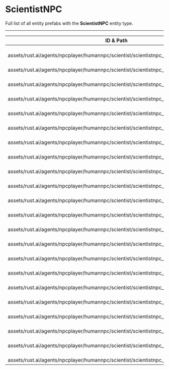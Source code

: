# ScientistNPC
Full list of all <Badge type="warning" text="22"/> entity prefabs with the **ScientistNPC** entity type.

---
| ID & Path |
| --- |
| <Badge type="tip" text="3430609603"/> <br> assets/rust.ai/agents/npcplayer/humannpc/scientist/scientistnpc_arena.prefab |
| <Badge type="tip" text="1126473739"/> <br> assets/rust.ai/agents/npcplayer/humannpc/scientist/scientistnpc_bradley.prefab |
| <Badge type="tip" text="3572389335"/> <br> assets/rust.ai/agents/npcplayer/humannpc/scientist/scientistnpc_bradley_heavy.prefab |
| <Badge type="tip" text="3623670799"/> <br> assets/rust.ai/agents/npcplayer/humannpc/scientist/scientistnpc_cargo.prefab |
| <Badge type="tip" text="1639447304"/> <br> assets/rust.ai/agents/npcplayer/humannpc/scientist/scientistnpc_cargo_turret_any.prefab |
| <Badge type="tip" text="881071619"/> <br> assets/rust.ai/agents/npcplayer/humannpc/scientist/scientistnpc_cargo_turret_lr300.prefab |
| <Badge type="tip" text="1017671955"/> <br> assets/rust.ai/agents/npcplayer/humannpc/scientist/scientistnpc_ch47_gunner.prefab |
| <Badge type="tip" text="4293908444"/> <br> assets/rust.ai/agents/npcplayer/humannpc/scientist/scientistnpc_excavator.prefab |
| <Badge type="tip" text="1539172658"/> <br> assets/rust.ai/agents/npcplayer/humannpc/scientist/scientistnpc_full_any.prefab |
| <Badge type="tip" text="3763080634"/> <br> assets/rust.ai/agents/npcplayer/humannpc/scientist/scientistnpc_full_lr300.prefab |
| <Badge type="tip" text="3595426380"/> <br> assets/rust.ai/agents/npcplayer/humannpc/scientist/scientistnpc_full_mp5.prefab |
| <Badge type="tip" text="712785714"/> <br> assets/rust.ai/agents/npcplayer/humannpc/scientist/scientistnpc_full_pistol.prefab |
| <Badge type="tip" text="1410044857"/> <br> assets/rust.ai/agents/npcplayer/humannpc/scientist/scientistnpc_full_shotgun.prefab |
| <Badge type="tip" text="1536035819"/> <br> assets/rust.ai/agents/npcplayer/humannpc/scientist/scientistnpc_heavy.prefab |
| <Badge type="tip" text="2066159302"/> <br> assets/rust.ai/agents/npcplayer/humannpc/scientist/scientistnpc_junkpile_pistol.prefab |
| <Badge type="tip" text="548379897"/> <br> assets/rust.ai/agents/npcplayer/humannpc/scientist/scientistnpc_oilrig.prefab |
| <Badge type="tip" text="4272904018"/> <br> assets/rust.ai/agents/npcplayer/humannpc/scientist/scientistnpc_patrol.prefab |
| <Badge type="tip" text="387319993"/> <br> assets/rust.ai/agents/npcplayer/humannpc/scientist/scientistnpc_patrol_arctic.prefab |
| <Badge type="tip" text="2390854225"/> <br> assets/rust.ai/agents/npcplayer/humannpc/scientist/scientistnpc_peacekeeper.prefab |
| <Badge type="tip" text="4199494415"/> <br> assets/rust.ai/agents/npcplayer/humannpc/scientist/scientistnpc_roam.prefab |
| <Badge type="tip" text="4134517186"/> <br> assets/rust.ai/agents/npcplayer/humannpc/scientist/scientistnpc_roam_nvg_variant.prefab |
| <Badge type="tip" text="529928930"/> <br> assets/rust.ai/agents/npcplayer/humannpc/scientist/scientistnpc_roamtethered.prefab |
